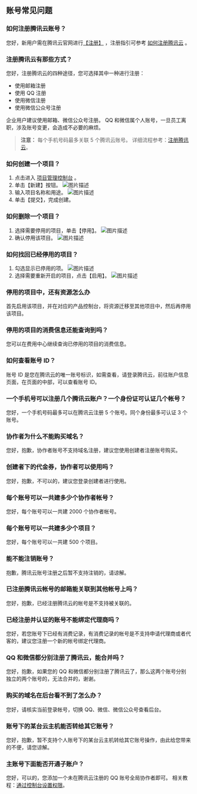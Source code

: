 ## 账号常见问题
### 如何注册腾讯云账号？
您好，新用户需在腾讯云官网进行[【注册】](https://cloud.tencent.com/register?s_url=https%3A%2F%2Fwww.cloud.tencent.com%2Fdocument%2Fproduct%2F213) ，注册指引可参考 [如何注册腾讯云](https://cloud.tencent.com/doc/product/378/9603) 。

### 注册腾讯云有那些方式？
您好，注册腾讯云的四种途径，您可选择其中一种进行注册：

- 使用邮箱注册
- 使用 QQ 注册
- 使用微信注册
- 使用微信公众号注册

企业用户建议使用邮箱、微信公众号注册。
QQ 和微信属个人账号，一旦员工离职，涉及账号变更，会造成不必要的麻烦。
>**注意：**
每个手机号码最多关联 5 个腾讯云账号。
详细流程参考：[注册腾讯云](https://cloud.tencent.com/document/product/378/9603)。

### 如何创建一个项目？
1. 点击进入 [项目管理控制台](https://console.cloud.tencent.com/project) 。
2. 单击【新建】按钮。
![图片描述](http://tss.sng.com/ticket/upload/downloadFile?filename=59964936e13b1.png)
3. 输入项目名称和用途。
![图片描述](http://tss.sng.com/ticket/upload/downloadFile?filename=599649428fdae.png)
4. 单击【提交】，完成创建。

### 如何删除一个项目？
1. 选择需要停用的项目，单击【停用】。
![图片描述](http://tss.sng.com/ticket/upload/downloadFile?filename=599649addd181.png)
2. 确认停用该项目。
![图片描述](http://tss.sng.com/ticket/upload/downloadFile?filename=599649b64479d.png)

### 如何找回已经停用的项目？
1. 勾选显示已停用的项。
![图片描述](http://tss.sng.com/ticket/upload/downloadFile?filename=59964a101f683.png)
2. 选择需要重新开启的项目，点击【启用】。
![图片描述](http://tss.sng.com/ticket/upload/downloadFile?filename=59964a1df16fd.png)

### 停用的项目中，还有资源怎么办
首先启用该项目，并在对应的产品控制台，将资源迁移至其他项目中，然后再停用该项目。

### 停用的项目的消费信息还能查询到吗？
您可以在费用中心继续查询已停用的项目的消费信息。

### 如何查看账号 ID？
账号 ID 是您在腾讯云的唯一账号标识，如需查看，请登录腾讯云，前往账户信息页面，在页面的中部，可以查看账号 ID。

### 一个手机号可以注册几个腾讯云账户？一个身份证可认证几个帐号？
您好，一个手机号码最多可以在腾讯云注册 5 个账号。同个身份最多可认证 3 个账号。

### 协作者为什么不能购买域名？
您好，抱歉，协作者账号不支持域名注册，建议您使用创建者注册账号购买。

### 创建者下的代金券，协作者可以使用吗？
您好，抱歉，不可以的，建议您登录创建者进行使用。

### 每个账号可以一共建多少个协作者帐号？
您好，每个账号可以一共建 2000 个协作者帐号。

### 每个账号可以一共建多少个项目？
您好，每个账号可以一共建 500 个项目。

### 能不能注销账号？
抱歉，腾讯云账号注册之后暂不支持注销的，请谅解。

### 已注册腾讯云帐号的邮箱能关联到其他帐号上吗？
您好，抱歉，已经注册腾讯云的帐号是不支持被关联的。

### 已经注册并认证的账号不能绑定代理商吗？
您好，若您账号下已经有消费记录，有消费记录的帐号是不支持申请代理商或者代客的，建议您注册一个新的帐号绑定代理商。

### QQ 和微信都分别注册了腾讯云，能合并吗？
您好，抱歉，如果您的 QQ 和微信都分别注册了腾讯云了，那么这两个账号分别独立的两个账号的，无法合并的，谢谢。

### 购买的域名在后台看不到了怎么办？
您好，请核实当前登录帐号，切换 QQ、微信、微信公众号查看后台。

### 账号下的某台云主机能否转给其它账号？
您好，抱歉，暂不支持个人账号下的某台云主机转给其它账号操作，由此给您带来的不便，请您谅解。

### 主账号下面能否开通子账户？
您好，可以的，您添加一个未在腾讯云注册的 QQ 账号全局协作者即可。
相关教程：[通过控制台设置权限](https://cloud.tencent.com/document/product/406/8620)。
